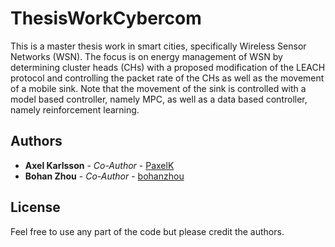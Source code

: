 # ThesisWorkCybercom

This is a master thesis work in smart cities, specifically Wireless Sensor Networks (WSN). The focus is on energy management of WSN by determining cluster heads (CHs) with a proposed modification of the LEACH protocol and controlling the packet rate of the CHs as well as the movement of a mobile sink. Note that the movement of the sink is controlled with a model based controller, namely MPC, as well as a data based controller, namely reinforcement learning.  


## Authors

* **Axel Karlsson** - *Co-Author* - [PaxelK](https://github.com/PaxelK)
* **Bohan Zhou** - *Co-Author* - [bohanzhou](https://github.com/bohanzhou)


## License

Feel free to use any part of the code but please credit the authors. 

